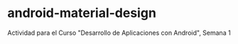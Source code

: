 # android-material-design
Actividad para el Curso "Desarrollo de Aplicaciones con Android", Semana 1
